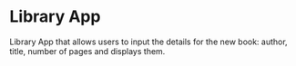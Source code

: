# Library App

Library App that allows users to input the details for the new book: author, title, number of pages and displays them.
